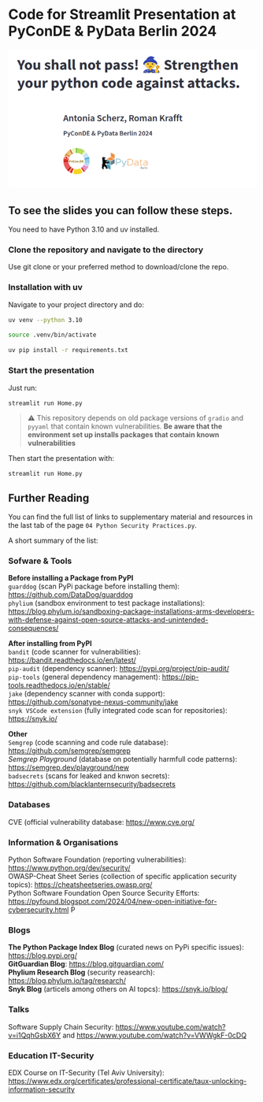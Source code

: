 # Code for Streamlit Presentation at PyConDE & PyData Berlin 2024 

![alt text](./pages/assets/mainpage.png " ")

## To see the slides you can follow these steps. 
You need to have Python 3.10 and uv installed.


### Clone the repository and navigate to the directory

Use git clone or your preferred method to download/clone the repo.

### Installation with uv

Navigate to your project directory and do:

```bash
uv venv --python 3.10
```
```bash
source .venv/bin/activate
```
```bash
uv pip install -r requirements.txt
```

### Start the presentation

Just run:

```bash
streamlit run Home.py
```

> ⚠️ This repository depends on old package versions of ```gradio``` and ```pyyaml``` that contain known vulnerabilities. **Be aware that the environment set up installs packages that contain known vulnerabilities** 

Then start the presentation with:

    streamlit run Home.py


## Further Reading
You can find the full list of links to supplementary material and resources in the last tab of the page ```04 Python Security Practices.py```.

A short summary of the list:

### Sofware & Tools

**Before installing a Package from PyPI**  
```guarddog``` (scan PyPi package before installing them):
https://github.com/DataDog/guarddog  
```phylium``` (sandbox environment to test package installations):  https://blog.phylum.io/sandboxing-package-installations-arms-developers-with-defense-against-open-source-attacks-and-unintended-consequences/  

**After installing from PyPI**  
```bandit``` (code scanner for vulnerabilities): https://bandit.readthedocs.io/en/latest/  
```pip-audit``` (dependency scanner): https://pypi.org/project/pip-audit/  
```pip-tools``` (general dependency management): https://pip-tools.readthedocs.io/en/stable/  
```jake``` (dependency scanner with conda support): https://github.com/sonatype-nexus-community/jake  
```snyk VSCode extension``` (fully integrated code scan for repositories): https://snyk.io/  

**Other**  
```Semgrep``` (code scanning and code rule database): https://github.com/semgrep/semgrep  
*Semgrep Playground* (database on potentially harmfull code patterns): https://semgrep.dev/playground/new  
```badsecrets``` (scans for leaked and knwon secrets): https://github.com/blacklanternsecurity/badsecrets  

### Databases
CVE (official vulnerability database: https://www.cve.org/  

### Information & Organisations
Python Software Foundation (reporting vulnerabilities): https://www.python.org/dev/security/    
OWASP-Cheat Sheet Series (collection of specific application security topics): https://cheatsheetseries.owasp.org/  
Python Software Foundation Open Source Security Efforts: https://pyfound.blogspot.com/2024/04/new-open-initiative-for-cybersecurity.html P  

### Blogs
**The Python Package Index Blog** (curated news on PyPi specific issues): https://blog.pypi.org/  
**GitGuardian Blog**: https://blog.gitguardian.com/  
**Phylium Research Blog** (security reasearch): https://blog.phylum.io/tag/research/  
**Snyk Blog** (articels among others on AI topcs): https://snyk.io/blog/  

### Talks
Software Supply Chain Security: https://www.youtube.com/watch?v=i1QqhGsbX6Y and https://www.youtube.com/watch?v=VWWgkF-0cDQ   

### Education IT-Security
EDX Course on IT-Security (Tel Aviv University): https://www.edx.org/certificates/professional-certificate/taux-unlocking-information-security






